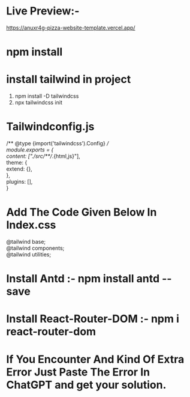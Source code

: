 # Live Preview:-
https://anuxr4g-pizza-website-template.vercel.app/

# npm install

# install tailwind in project
1. npm install -D tailwindcss<br>
2. npx tailwindcss init

# Tailwindconfig.js
/** @type {import('tailwindcss').Config} */<br>
module.exports = {<br>
  content: ["./src/**/*.{html,js}"],<br>
  theme: {<br>
    extend: {},<br>
  },<br>
  plugins: [],<br>
} <br>


# Add The Code Given Below In Index.css
@tailwind base;<br>
@tailwind components;<br>
@tailwind utilities; <br>

# Install Antd :- npm install antd --save

# Install React-Router-DOM :- npm i react-router-dom

# If You Encounter And Kind Of Extra Error Just Paste The Error In ChatGPT and get your solution.
